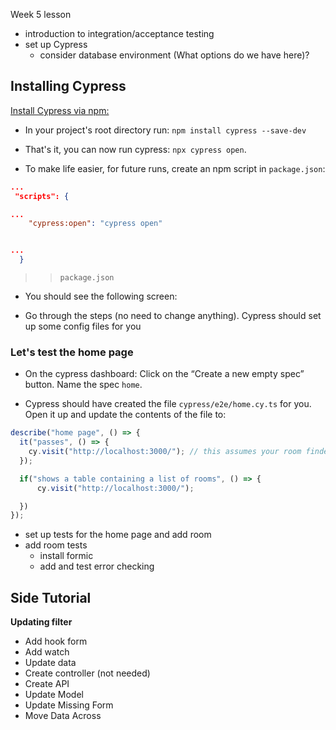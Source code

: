 Week 5 lesson

- introduction to integration/acceptance testing
- set up Cypress
  - consider database environment (What options do we have here)?

## Installing Cypress

[Install Cypress via npm:](https://docs.cypress.io/guides/getting-started/installing-cypress)

- In your project's root directory run: `npm install cypress --save-dev`

- That's it, you can now run cypress: `npx cypress open`.

- To make life easier, for future runs, create an npm script in `package.json`:

```json
...
 "scripts": {

...
    "cypress:open": "cypress open"


...
  }

```

> > `package.json`

- You should see the following screen:

- Go through the steps (no need to change anything). Cypress should set up some config files for you

### Let's test the home page

- On the cypress dashboard: Click on the “Create a new empty spec” button. Name the spec `home`.

- Cypress should have created the file `cypress/e2e/home.cy.ts` for you. Open it up and update the contents of the file to:

```js
describe("home page", () => {
  it("passes", () => {
    cy.visit("http://localhost:3000/"); // this assumes your room finder application is running on port 3000
  });

  if("shows a table containing a list of rooms", () => {
      cy.visit("http://localhost:3000/");

  })
});
```

- set up tests for the home page and add room
- add room tests
  - install formic
  - add and test error checking

## Side Tutorial

**Updating filter**

- Add hook form
- Add watch
- Update data
- Create controller (not needed)
- Create API
- Update Model
- Update Missing Form
- Move Data Across
